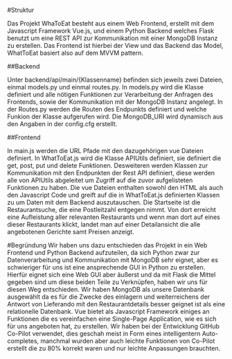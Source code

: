 #Struktur

Das Projekt WhaToEat besteht aus einem Web Frontend, erstellt mit dem Javascript Framework Vue.js, und einem Python Backend welches Flask benutzt um eine REST API zur Kommunikation mit einer MongoDB Instanz zu erstellen.
Das Frontend ist hierbei der View und das Backend das Model, WhatToEat basiert also auf dem MVVM pattern. 

##Backend

Unter backend/api/main/{Klassenname} befinden sich jeweils zwei Dateien, einmal models.py und einmal routes.py. In models.py wird die Klasse definiert und alle nötigen Funktionen zur Verarbeitung der Anfragen des Frontends, sowie der Kommunikation mit der MongoDB Instanz angelegt. In der Routes.py werden die Routen des Endpunkts definiert und welche Funkion der Klasse aufgerufen wird. Die MongoDB_URI wird dynamisch aus den Angaben in der config.cfg erstellt.

##Frontend

In main.js werden die URL Pfade mit den dazugehörigen vue Dateien definiert. In WhatToEat.js wird die Klasse APIUtils definiert, sie definiert die get, post, put und delete Funktionen. Desweiteren werden Klassen zur Kommunikation mit den Endpunkten der Rest API definiert, diese werden alle von APIUtils abgeleitet um Zugriff auf die zuvor aufgelisteten Funktionen zu haben. Die vue Dateien enthalten sowohl den HTML als auch den Javascript Code und greift auf die in WhatToEat.js definierten Klassen zu um Daten mit dem Backend auszutauschen. Die Startseite ist die Restaurantsuche, die eine Postleitzahl entgegen nimmt. Von dort erreicht eine Aufleistung aller relevanten Restaurants und wenn man dort auf eines dieser Restaurants klickt, landet man auf einer Detailansicht die alle angebotenen Gerichte samt Preisen anzeigt. 

#Begründung
Wir haben uns dazu entschieden das Projekt in ein Web Frontend und Python Backend aufzuteilen, da sich Python zwar zur Datenverarbeitung und Kommunikation mit MongoDB sehr eignet, aber es schwieriger für uns ist eine ansprechende GUI in Python zu erstellen. Hierfür eignet sich eine Web GUI aber äußerst und da mit Flask die Mittel gegeben sind um diese beiden Teile zu Verknüpfen, haben wir uns für diesen Weg entschieden. Wir haben MongoDB als unsere Datenbank ausgewählt da es für die Zwecke des einlagern und weiterreichens der Antwort von Lieferando mit den Restaurantdetails besser geignet ist als eine relationelle Datenbank. Vue bietet als Javascript Framework einiges an Funktionen die es vereinfachen eine Single-Page Application, wie es sich für uns angeboten hat, zu erstellen. Wir haben bei der Entwicklung GitHub Co-Pilot verwendet, dies geschah meist in Form eines intelligentern Auto-completes, manchmal wurden aber auch leichte Funktionen von Co-Pilot erstellt die zu 80% korrekt waren und nur leichte Anpassungen brauchten. 